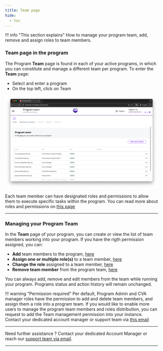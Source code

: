 ```yaml
---
title: Team page
hide:
  - toc
---
```


!!! info "This section explains"
    How to manage your program team, add, remove and assign roles to team members.

### **Team page in the program**

The Program **Team** page is found in each of your active programs, in which you can constitute and manage a different team per program. To enter the **Team** page:

- Select and enter a program
- On the top left, click on Team

![Team Page](../assets/img/ProgramTeam.png)

Each team member can have designated roles and permissions to allow them to execute specific tasks within the program. You can read more about roles and permissions on [this page](../users/description-roles.md)
___
### **Managing your Program Team**
In the **Team** page of your program, you can create or view the list of team members working into your program. If you have the rigth permission assigned, you can:

- **Add** team members to the program, [here](../team/add-team-members.md)
- **Assign one or multiple role(s)** to a team member, [here](../team/change-team-roles-program.md)
- **Change the role** assigned to a team member, [here](../team/change-team-roles-program.md)
- **Remove team member** from the program team, [here](../team/remove-team-members-program.md)

You can always add, remove and edit members from the team while running your program. Programs status and action history will remain unchanged.

!!! warning "Permission required"
    Per default, Program Admin and CVA manager roles have the permission to add and delete team members, and assign them a role into a program team. If you would like to enable more users to manage the program team members and roles distribution, you can request to add the Team management permission into your instance. Contact your dedicated account manager or support team via <a href="mailto:support@121.global">this email</a>

___
Need further assistance ? Contact your dedicated Account Manager or reach our <a href="mailto:support@121.global">support team via email</a>.
___
